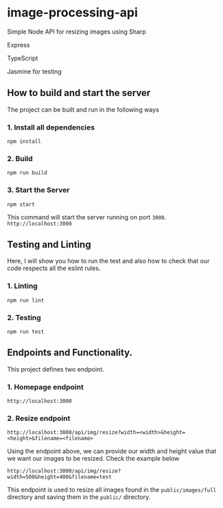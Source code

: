 # image-processing-api

Simple Node API for resizing images using Sharp

Express

TypeScript

Jasmine for testing

## How to build and start the server
The project can be built and run in the following ways
### 1. Install all dependencies 
`npm install`

### 2. Build
`npm run build`

### 3. Start the Server
`npm start`

This command will start the server running on port `3000`.  `http://localhost:3000`

## Testing and Linting
Here, I will show you how to run the test and also how to check that our code respects all the eslint rules.

### 1. Linting
`npm run lint`

### 2. Testing
`npm run test`

## Endpoints and Functionality. 
This project defines two endpoint. 

### 1. Homepage endpoint
`http://localhost:3000`

### 2. Resize endpoint
`http://localhost:3000/api/img/resize?width=<width>&height=<height>&filename=<filename>`

Using the endpoint above, we can provide our width and height value that we want our images to be resized. Check the example below

`http://localhost:3000/api/img/resize?width=500&height=400&filename=test`


This endpoint is used to resize all images found in the `public/images/full` directory and saving them in the `public/` directory. 